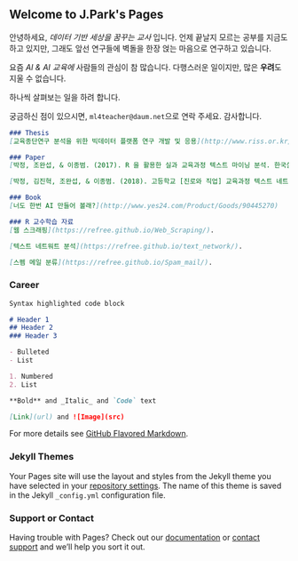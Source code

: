 ## Welcome to J.Park's Pages

안녕하세요, _데이터 기반 세상을 꿈꾸는 교사_ 입니다. 언제 끝날지 모르는 공부를 지금도 하고 있지만, 그래도 앞선 연구들에 벽돌을 한장 얹는 마음으로 연구하고 있습니다. 

요즘 _AI & AI 교육에_ 사람들의 관심이 참 많습니다. 다행스러운 일이지만, 많은 **우려**도 지울 수 없습니다. 

하나씩 살펴보는 일을 하려 합니다. 

궁금하신 점이 있으시면, `ml4teacher@daum.net`으로 연락 주세요. 감사합니다.


```markdown
### Thesis
[교육종단연구 분석을 위한 빅데이터 플랫폼 연구 개발 및 응용](http://www.riss.or.kr/search/detail/DetailView.do?p_mat_type=be54d9b8bc7cdb09&control_no=b0f770ce8948e20bffe0bdc3ef48d419).

### Paper
[박정, 조완섭, & 이종범. (2017). R 을 활용한 실과 교육과정 텍스트 마이닝 분석. 한국실과교육학회지, 30(2), 17-33.](https://www.dbpia.co.kr/journal/articleDetail?nodeId=NODE07231534).

[박정, 김진혁, 조완섭, & 이종범. (2018). 고등학교 [진로와 직업] 교육과정 텍스트 네트워크 분석. 진로교육연구, 31(1), 63-80.](https://www.dbpia.co.kr/journal/articleDetail?nodeId=NODE07408574)

### Book
[너도 한번 AI 만들어 볼래?](http://www.yes24.com/Product/Goods/90445270)

### R 교수학습 자료
[웹 스크래핑](https://refree.github.io/Web_Scraping/).

[텍스트 네트워트 분석](https://refree.github.io/text_network/).

[스펨 메일 분류](https://refree.github.io/Spam_mail/).

```


### Career


```markdown
Syntax highlighted code block

# Header 1
## Header 2
### Header 3

- Bulleted
- List

1. Numbered
2. List

**Bold** and _Italic_ and `Code` text

[Link](url) and ![Image](src)
```

For more details see [GitHub Flavored Markdown](https://guides.github.com/features/mastering-markdown/).

### Jekyll Themes

Your Pages site will use the layout and styles from the Jekyll theme you have selected in your [repository settings](https://github.com/refree/refree.github.io/settings). The name of this theme is saved in the Jekyll `_config.yml` configuration file.

### Support or Contact

Having trouble with Pages? Check out our [documentation](https://docs.github.com/categories/github-pages-basics/) or [contact support](https://github.com/contact) and we’ll help you sort it out.
